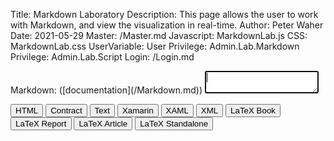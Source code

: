Title: Markdown Laboratory
Description: This page allows the user to work with Markdown, and view the visualization in real-time.
Author: Peter Waher
Date: 2021-05-29
Master: /Master.md
Javascript: MarkdownLab.js
CSS: MarkdownLab.css
UserVariable: User
Privilege: Admin.Lab.Markdown
Privilege: Admin.Lab.Script
Login: /Login.md

<div id="Lab">
<section id="MarkdownSection">
<div id="MarkdownDiv">
Markdown: ([documentation](/Markdown.md))
<textarea id="Markdown" autofocus="autofocus" wrap="hard" onkeydown="return MarkdownKeyDown(this,event);"></textarea>
</div>
</section>

<section id="HtmlSection">

<button class="posButtonPressed" data-suffix="Html" onclick="FormatButtonClicked(this)">HTML</button>
<button class="posButton" data-suffix="SmartContract" onclick="FormatButtonClicked(this)">Contract</button>
<button class="posButton" data-suffix="Text" onclick="FormatButtonClicked(this)">Text</button>
<button class="posButton" data-suffix="XamarinForms" onclick="FormatButtonClicked(this)">Xamarin</button>
<button class="posButton" data-suffix="Xaml" onclick="FormatButtonClicked(this)">XAML</button>
<button class="posButton" data-suffix="Xml" onclick="FormatButtonClicked(this)">XML</button>
<button class="posButton" data-suffix="LaTeXBook" onclick="FormatButtonClicked(this)">LaTeX Book</button>
<button class="posButton" data-suffix="LaTeXReport" onclick="FormatButtonClicked(this)">LaTeX Report</button>
<button class="posButton" data-suffix="LaTeXArticle" onclick="FormatButtonClicked(this)">LaTeX Article</button>
<button class="posButton" data-suffix="LaTeXStandalone" onclick="FormatButtonClicked(this)">LaTeX Standalone</button>

<div id="HtmlDiv">
</div>
</section>
</div>